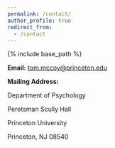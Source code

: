 ```yaml
---
permalink: /contact/
author_profile: true
redirect_from:
  - /contact
---
```


{% include base_path %}

**Email:** [tom.mccoy@princeton.edu](mailto:tom.mccoy@princeton.edu)

**Mailing Address:**

Department of Psychology
 
Peretsman Scully Hall

Princeton University  

Princeton, NJ 08540 

